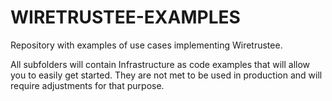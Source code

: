 # WIRETRUSTEE-EXAMPLES
Repository with examples of use cases implementing Wiretrustee.

All subfolders will contain Infrastructure as code examples that will allow you to easily get started. They are not met to be used in production and will require adjustments for that purpose.